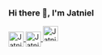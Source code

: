 ### Hi there 👋, I'm Jatniel

<a href="https://twitter.com/jatniel" target="blank">
    <img align="center" src="https://cdn.iconscout.com/icon/free/png-256/twitter-33-72545.png" alt="Jatniel Twitter" height="30" width="30" />
</a>
<a href="https://fr.linkedin.com/in/jatniel" target="blank">
    <img align="center" src="https://cdn.iconscout.com/icon/free/png-256/linkedin-29-72537.png" alt="Jatniel Linkedin" height="30" width="30" />
</a>
<a href="https://stackoverflow.com/users/9446515/jatniel" target="blank">
    <img src="https://cdn.iconscout.com/icon/free/png-256/stackoverflow-2-432547.png"  
    alt="Jatniel Stackoverflow" width="30">
</a>
<!--

Here are some ideas to get you started:

- 🔭 I’m currently working on ...
- 🌱 I’m currently learning ...
- 👯 I’m looking to collaborate on ...
- 🤔 I’m looking for help with ...
- 💬 Ask me about ...
- 📫 How to reach me: ...
- 😄 Pronouns: ...
- ⚡ Fun fact: ...
  -->
